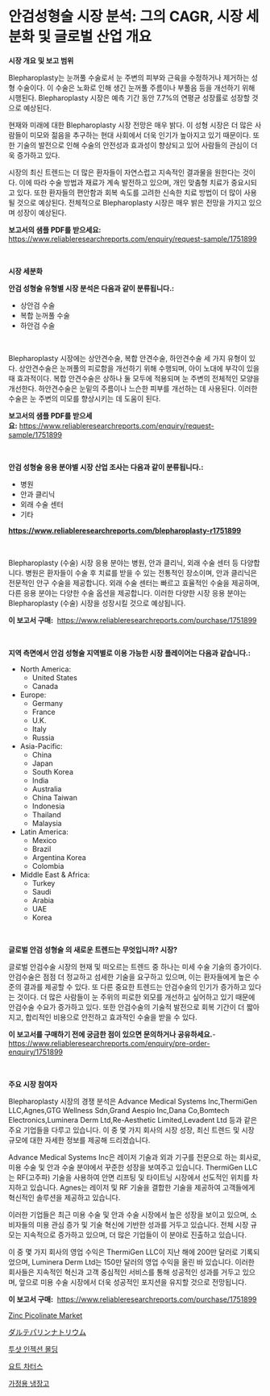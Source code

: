 <p><h1>안검성형술 시장 분석: 그의 CAGR, 시장 세분화 및 글로벌 산업 개요</h1></p><p><strong>시장 개요 및 보고 범위</strong></p>
<p><p>Blepharoplasty는 눈꺼풀 수술로서 눈 주변의 피부와 근육을 수정하거나 제거하는 성형 수술이다. 이 수술은 노화로 인해 생긴 눈꺼풀 주름이나 부풀음 등을 개선하기 위해 시행된다. Blepharoplasty 시장은 예측 기간 동안 7.7%의 연평균 성장률로 성장할 것으로 예상된다.</p><p>현재와 미래에 대한 Blepharoplasty 시장 전망은 매우 밝다. 이 성형 시장은 더 많은 사람들이 미모와 젊음을 추구하는 현대 사회에서 더욱 인기가 높아지고 있기 때문이다. 또한 기술의 발전으로 인해 수술의 안전성과 효과성이 향상되고 있어 사람들의 관심이 더욱 증가하고 있다.</p><p>시장의 최신 트렌드는 더 많은 환자들이 자연스럽고 지속적인 결과물을 원한다는 것이다. 이에 따라 수술 방법과 재료가 계속 발전하고 있으며, 개인 맞춤형 치료가 중요시되고 있다. 또한 환자들의 편안함과 회복 속도를 고려한 신속한 치료 방법이 더 많이 사용될 것으로 예상된다. 전체적으로 Blepharoplasty 시장은 매우 밝은 전망을 가지고 있으며 성장이 예상된다.</p></p>
<p><strong>보고서의 샘플 PDF를 받으세요:</strong> <a href="https://www.reliableresearchreports.com/enquiry/request-sample/1751899">https://www.reliableresearchreports.com/enquiry/request-sample/1751899</a></p>
<p>&nbsp;</p>
<p><strong>시장 세분화</strong></p>
<p><strong>안검 성형술 유형별 시장 분석은 다음과 같이 분류됩니다.:</strong></p>
<p><ul><li>상안검 수술</li><li>복합 눈꺼풀 수술</li><li>하안검 수술</li></ul></p>
<p>&nbsp;</p>
<p><p>Blepharoplasty 시장에는 상안견수술, 복합 안견수술, 하안견수술 세 가지 유형이 있다. 상안견수술은 눈꺼풀의 피로함을 개선하기 위해 수행되며, 아이 노대에 부각이 있을 때 효과적이다. 복합 안견수술은 상하나 둘 모두에 적용되며 눈 주변의 전체적인 모양을 개선한다. 하안견수술은 눈밑의 주름이나 느슨한 피부를 개선하는 데 사용된다. 이러한 수술은 눈 주변의 미모를 향상시키는 데 도움이 된다.</p></p>
<p><strong>보고서의 샘플 PDF를 받으세요:</strong>&nbsp;<a href="https://www.reliableresearchreports.com/enquiry/request-sample/1751899">https://www.reliableresearchreports.com/enquiry/request-sample/1751899</a></p>
<p>&nbsp;</p>
<p><strong> 안검 성형술 응용 분야별 시장 산업 조사는 다음과 같이 분류됩니다.:</strong></p>
<p><ul><li>병원</li><li>안과 클리닉</li><li>외래 수술 센터</li><li>기타</li></ul></p>
<p><strong><a href="https://www.reliableresearchreports.com/blepharoplasty-r1751899">https://www.reliableresearchreports.com/blepharoplasty-r1751899</a></strong></p>
<p>&nbsp;</p>
<p><p>Blepharoplasty (수술) 시장 응용 분야는 병원, 안과 클리닉, 외래 수술 센터 등 다양합니다. 병원은 환자들이 수술 후 치료를 받을 수 있는 전통적인 장소이며, 안과 클리닉은 전문적인 안구 수술을 제공합니다. 외래 수술 센터는 빠르고 효율적인 수술을 제공하며, 다른 응용 분야는 다양한 수술 옵션을 제공합니다. 이러한 다양한 시장 응용 분야는 Blepharoplasty (수술) 시장을 성장시킬 것으로 예상됩니다.</p></p>
<p><strong>이 보고서 구매:</strong>&nbsp; <a href="https://www.reliableresearchreports.com/purchase/1751899">https://www.reliableresearchreports.com/purchase/1751899</a></p>
<p>&nbsp;</p>
<p><strong>지역 측면에서 안검 성형술 지역별로 이용 가능한 시장 플레이어는 다음과 같습니다.:</strong></p>
<p><ul>
    <li>
        North America:
        <ul>
            <li>United States</li>
            <li>Canada</li>
        </ul>
    </li>
    <li>
        Europe:
        <ul>
            <li>Germany</li>
            <li>France</li>
            <li>U.K.</li>
            <li>Italy</li>
            <li>Russia</li>
        </ul>
    </li>
    <li>
        Asia-Pacific:
        <ul>
            <li>China</li>
            <li>Japan</li>
            <li>South Korea</li>
            <li>India</li>
            <li>Australia</li>
            <li>China Taiwan</li>
            <li>Indonesia</li>
            <li>Thailand</li>
            <li>Malaysia</li>
        </ul>
    </li>
    <li>
        Latin America:
        <ul>
            <li>Mexico</li>
            <li>Brazil</li>
            <li>Argentina Korea</li>
            <li>Colombia</li>
        </ul>
    </li>
    <li>
        Middle East & Africa:
        <ul>
            <li>Turkey</li>
            <li>Saudi</li>
            <li>Arabia</li>
            <li>UAE</li>
            <li>Korea</li>
        </ul>
    </li>
    </ul></p>
<p>&nbsp;</p>
<p><strong>글로벌 안검 성형술 의 새로운 트렌드는 무엇입니까? 시장?</strong></p>
<p><p>글로벌 안검수술 시장의 현재 및 떠오르는 트렌드 중 하나는 미세 수술 기술의 증가이다. 안검수술은 점점 더 정교하고 섬세한 기술을 요구하고 있으며, 이는 환자들에게 높은 수준의 결과를 제공할 수 있다. 또 다른 중요한 트렌드는 안검수술의 인기가 증가하고 있다는 것이다. 더 많은 사람들이 눈 주위의 피로한 외모를 개선하고 싶어하고 있기 때문에 안검수술 수요가 증가하고 있다. 또한 안검수술의 기술적 발전으로 회복 기간이 더 짧아지고, 합리적인 비용으로 안전하고 효과적인 수술을 받을 수 있다.</p></p>
<p><strong>이 보고서를 구매하기 전에 궁금한 점이 있으면 문의하거나 공유하세요.</strong>- <a href="https://www.reliableresearchreports.com/enquiry/pre-order-enquiry/1751899">https://www.reliableresearchreports.com/enquiry/pre-order-enquiry/1751899</a></p>
<p>&nbsp;</p>
<p><strong>주요 시장 참여자</strong></p>
<p><p>Blepharoplasty 시장의 경쟁 분석은 Advance Medical Systems Inc,ThermiGen LLC,Agnes,GTG Wellness Sdn,Grand Aespio Inc,Dana Co,Bomtech Electronics,Luminera Derm Ltd,Re-Aesthetic Limited,Levadent Ltd 등과 같은 주요 기업들을 다루고 있습니다. 이 중 몇 가지 회사의 시장 성장, 최신 트렌드 및 시장 규모에 대한 자세한 정보를 제공해 드리겠습니다.</p><p>Advance Medical Systems Inc은 레이저 기술과 외과 기구를 전문으로 하는 회사로, 미용 수술 및 안과 수술 분야에서 꾸준한 성장을 보여주고 있습니다. ThermiGen LLC는 RF(고주파) 기술을 사용하여 안면 리프팅 및 타이트닝 시장에서 선도적인 위치를 차지하고 있습니다. Agnes는 레이저 및 RF 기술을 결합한 기술을 제공하여 고객들에게 혁신적인 솔루션을 제공하고 있습니다.</p><p>이러한 기업들은 최근 미용 수술 및 안과 수술 시장에서 높은 성장을 보이고 있으며, 소비자들의 미용 관심 증가 및 기술 혁신에 기반한 성과를 거두고 있습니다. 전체 시장 규모는 지속적으로 증가하고 있으며, 더 많은 기업들이 이 분야로 진출하고 있습니다.</p><p>이 중 몇 가지 회사의 영업 수익은 ThermiGen LLC이 지난 해에 200만 달러로 기록되었으며, Luminera Derm Ltd는 150만 달러의 영업 수익을 올린 바 있습니다. 이러한 회사들은 지속적인 혁신과 고객 중심적인 서비스를 통해 성공적인 성과를 거두고 있으며, 앞으로 미용 수술 시장에서 더욱 성공적인 포지션을 유지할 것으로 전망됩니다.</p></p>
<p><strong>이 보고서 구매:</strong>&nbsp;&nbsp;<a href="https://www.reliableresearchreports.com/purchase/1751899">https://www.reliableresearchreports.com/purchase/1751899</a></p>
<p><p><a href="https://issuu.com/reportprime-2/docs/zinc-picolinate-market-size-2030.pptx">Zinc Picolinate Market</a></p><p><a href="https://github.com/hwbcz413288296/Market-Research-Report-List-1/blob/main/429963329252.md">ダルテパリンナトリウム</a></p><p><a href="https://github.com/bunxhcci35271755/Market-Research-Report-List-1/blob/main/263948326964.md">투샷 인젝션 몰딩</a></p><p><a href="https://github.com/fredrickeglers/Market-Research-Report-List-1/blob/main/628980926965.md">요트 차터스</a></p><p><a href="https://medium.com/@reinaurphy35/%EA%B5%AD%EB%82%B4-%EB%83%89%EC%9E%A5%EA%B3%A0-%EC%8B%9C%EC%9E%A5-%EA%B7%9C%EB%AA%A8-%EB%B0%8F-%EC%8B%9C%EC%9E%A5-%ED%8A%B8%EB%A0%8C%EB%93%9C-%EC%A0%84%EC%B2%B4-%EC%82%B0%EC%97%85-%EA%B0%9C%EC%9A%94-2024%EB%85%84%EB%B6%80%ED%84%B0-2031%EB%85%84%EA%B9%8C%EC%A7%80-7c73de3fb9fa">가정용 냉장고</a></p></p>